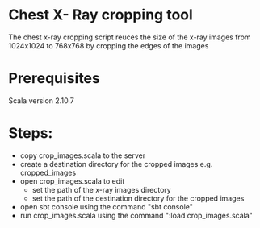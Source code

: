 # Chest X- Ray cropping tool
The chest x-ray cropping script reuces the size of the x-ray images from 1024x1024 to 768x768 by cropping the edges of the images

# Prerequisites 
 Scala version 2.10.7

# Steps:

- copy crop_images.scala to the server
- create a destination directory for the cropped images e.g. cropped_images
- open crop_images.scala to edit 
    - set the path of the x-ray images directory
    - set the path of the destination directory  for the cropped images
- open sbt console using the command "sbt console"
- run crop_images.scala using the command ":load crop_images.scala"








